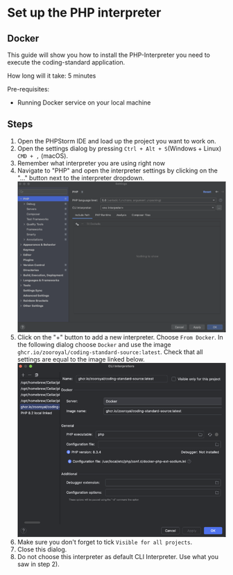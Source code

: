 # Set up the PHP interpreter


## Docker

This guide will show you how to install the PHP-Interpreter you need to execute
the coding-standard application.

How long will it take: 5 minutes

Pre-requisites:
- Running Docker service on your local machine

## Steps

1) Open the PHPStorm IDE and load up the project you want to work on.
2) Open the settings dialog by pressing `Ctrl + Alt + S`(Windows + Linux)
   `CMD + ,` (macOS).
3) Remember what interpreter you are using right now
4) Navigate to "PHP" and open the interpreter settings by clicking on the
   "..." button next to the interpreter dropdown.
   ![PHP Settings](php-settings.png)
5) Click on the "+" button to add a new interpreter.
   Choose `From Docker`. In the following dialog choose `Docker` and use the image
   `ghcr.io/zooroyal/coding-standard-source:latest`. Check that all settings are
   equal to the image linked below.
   ![PHP Interpreter](php-settings-interpreter.png)
6) Make sure you don't forget to tick `Visible for all projects`.
7) Close this dialog.
8) Do not choose this interpreter as default CLI Interpreter. Use what you saw in step 2).

